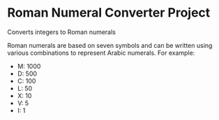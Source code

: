 <h1>Roman Numeral Converter Project</h1>

<p>Converts integers to Roman numerals</p>

<p>Roman numerals are based on seven symbols and can be written using various combinations to represent Arabic numerals. For example:
    <ul>
        <li>M: 1000</li>
        <li>D:  500</li>
        <li>C:  100</li>
        <li>L:   50</li>
        <li>X:   10</li>
        <li>V:    5</li>
        <li>I:    1</li>
    </ul>
</p>